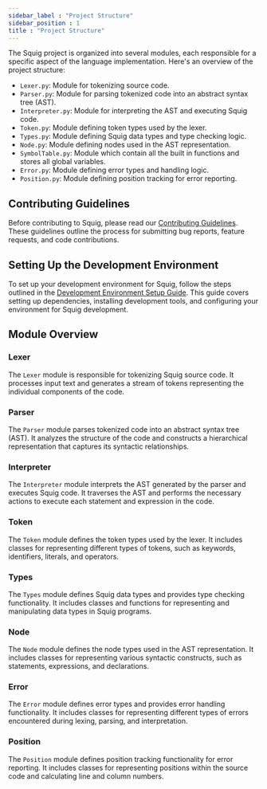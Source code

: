 ```yaml
---
sidebar_label : "Project Structure"
sidebar_position : 1
title : "Project Structure"
---
```


The Squig project is organized into several modules, each responsible for a specific aspect of the language implementation. Here's an overview of the project structure:

- `Lexer.py`: Module for tokenizing source code.
- `Parser.py`: Module for parsing tokenized code into an abstract syntax tree (AST).
- `Interpreter.py`: Module for interpreting the AST and executing Squig code.
- `Token.py`: Module defining token types used by the lexer.
- `Types.py`: Module defining Squig data types and type checking logic.
- `Node.py`: Module defining nodes used in the AST representation.
- `SymbolTable.py`: Module which contain all the built in functions and stores all global variables.
- `Error.py`: Module defining error types and handling logic.
- `Position.py`: Module defining position tracking for error reporting.

## Contributing Guidelines

Before contributing to Squig, please read our [Contributing Guidelines](#). These guidelines outline the process for submitting bug reports, feature requests, and code contributions.

## Setting Up the Development Environment

To set up your development environment for Squig, follow the steps outlined in the [Development Environment Setup Guide](#). This guide covers setting up dependencies, installing development tools, and configuring your environment for Squig development.

## Module Overview

### Lexer

The `Lexer` module is responsible for tokenizing Squig source code. It processes input text and generates a stream of tokens representing the individual components of the code.

### Parser

The `Parser` module parses tokenized code into an abstract syntax tree (AST). It analyzes the structure of the code and constructs a hierarchical representation that captures its syntactic relationships.

### Interpreter

The `Interpreter` module interprets the AST generated by the parser and executes Squig code. It traverses the AST and performs the necessary actions to execute each statement and expression in the code.

### Token

The `Token` module defines the token types used by the lexer. It includes classes for representing different types of tokens, such as keywords, identifiers, literals, and operators.

### Types

The `Types` module defines Squig data types and provides type checking functionality. It includes classes and functions for representing and manipulating data types in Squig programs.

### Node

The `Node` module defines the node types used in the AST representation. It includes classes for representing various syntactic constructs, such as statements, expressions, and declarations.

### Error

The `Error` module defines error types and provides error handling functionality. It includes classes for representing different types of errors encountered during lexing, parsing, and interpretation.

### Position

The `Position` module defines position tracking functionality for error reporting. It includes classes for representing positions within the source code and calculating line and column numbers.
